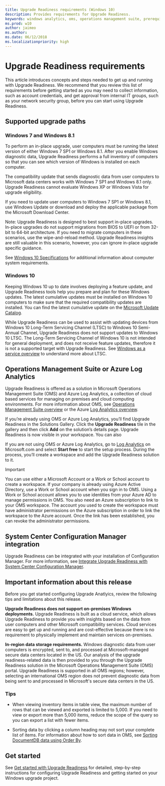 ```yaml
---
title: Upgrade Readiness requirements (Windows 10)
description: Provides requirements for Upgrade Readiness.
keywords: windows analytics, oms, operations management suite, prerequisites, requirements, upgrades, log analytics, 
ms.prod: w10
author: jaimeo
ms.author:
ms.date: 06/12/2018
ms.localizationpriority: high
---
```


# Upgrade Readiness requirements

This article introduces concepts and steps needed to get up and running with Upgrade Readiness. We recommend that you review this list of requirements before getting started as you may need to collect information, such as account credentials, and get approval from internal IT groups, such as your network security group, before you can start using Upgrade Readiness.

## Supported upgrade paths 

### Windows 7 and Windows 8.1

To perform an in-place upgrade, user computers must be running the latest version of either Windows 7 SP1 or Windows 8.1. After you enable Windows diagnostic data, Upgrade Readiness performs a full inventory of computers so that you can see which version of Windows is installed on each computer.

The compatibility update that sends diagnostic data from user computers to Microsoft data centers works with Windows 7 SP1 and Windows 8.1 only. Upgrade Readiness cannot evaluate Windows XP or Windows Vista for upgrade eligibility.

<!--With Windows 10, edition 1607, the compatibility update is installed automatically.-->

If you need to update user computers to Windows 7 SP1 or Windows 8.1, use Windows Update or download and deploy the applicable package from the Microsoft Download Center.

Note: Upgrade Readiness is designed to best support in-place upgrades. In-place upgrades do not support migrations from BIOS to UEFI or from 32-bit to 64-bit architecture. If you need to migrate computers in these scenarios, use the wipe-and-reload method. Upgrade Readiness insights are still valuable in this scenario, however, you can ignore in-place upgrade specific guidance.

See [Windows 10 Specifications](http://www.microsoft.com/en-US/windows/windows-10-specifications) for additional information about computer system requirements.

### Windows 10

Keeping Windows 10 up to date involves deploying a feature update, and Upgrade Readiness tools help you prepare and plan for these Windows updates.
The latest cumulative updates must be installed on Windows 10 computers to make sure that the required compatibility updates are installed. You can find the latest cumulative update on the [Microsoft Update Catalog](https://catalog.update.microsoft.com). 

While Upgrade Readiness can be used to assist with updating devices from Windows 10 Long-Term Servicing Channel (LTSC) to Windows 10 Semi-Annual Channel, Upgrade Readiness does not support updates to Windows 10 LTSC. The Long-Term Servicing Channel of Windows 10 is not intended for general deployment, and does not receive feature updates, therefore it is not a supported target with Upgrade Readiness. See [Windows as a service overview](../update/waas-overview.md#long-term-servicing-channel) to understand more about LTSC.

## Operations Management Suite or Azure Log Analytics

Upgrade Readiness is offered as a solution in Microsoft Operations Management Suite (OMS) and Azure Log Analytics, a collection of cloud based services for managing on premises and cloud computing environments. For more information about OMS, see [Operations Management Suite overview](http://azure.microsoft.com/en-us/documentation/articles/operations-management-suite-overview/) or the Azure [Log Analytics overview](https://azure.microsoft.com/services/log-analytics/).

If you’re already using OMS or Azure Log Analytics, you’ll find Upgrade Readiness in the Solutions Gallery. Click the **Upgrade Readiness** tile in the gallery and then click **Add** on the solution’s details page. Upgrade Readiness is now visible in your workspace. You can also 

If you are not using OMS or Azure Log Analytics, go to [Log Analytics](https://azure.microsoft.com/services/log-analytics/) on Microsoft.com and select **Start free** to start the setup process. During the process, you’ll create a workspace and add the Upgrade Readiness solution to it.

>[!IMPORTANT]
>You can use either a Microsoft Account or a Work or School account to create a workspace. If your company is already using Azure Active Directory, use a Work or School account when you sign in to OMS. Using a Work or School account allows you to use identities from your Azure AD to manage permissions in OMS. You also need an Azure subscription to link to your OMS workspace. The account you used to create the workspace must have administrator permissions on the Azure subscription in order to link the workspace to the Azure account. Once the link has been established, you can revoke the administrator permissions.

## System Center Configuration Manager integration

Upgrade Readiness can be integrated with your installation of Configuration Manager. For more information, see [Integrate Upgrade Readiness with System Center Configuration Manager](https://docs.microsoft.com/sccm/core/clients/manage/upgrade/upgrade-analytics).



## Important information about this release

Before you get started configuring Upgrade Anatlyics, review the following tips and limitations about this release.

**Upgrade Readiness does not support on-premises Windows deployments.** Upgrade Readiness is built as a cloud service, which allows Upgrade Readiness to provide you with insights based on the data from user computers and other Microsoft compatibility services. Cloud services are easy to get up and running and are cost-effective because there is no requirement to physically implement and maintain services on-premises.

**In-region data storage requirements.** Windows diagnostic data from user computers is encrypted, sent to, and processed at Microsoft-managed secure data centers located in the US. Our analysis of the upgrade readiness-related data is then provided to you through the Upgrade Readiness solution in the Microsoft Operations Management Suite (OMS) portal. Upgrade Readiness is supported in all OMS regions; however, selecting an international OMS region does not prevent diagnostic data from being sent to and processed in Microsoft's secure data centers in the US.

### Tips

- When viewing inventory items in table view, the maximum number of rows that can be viewed and exported is limited to 5,000. If you need to view or export more than 5,000 items, reduce the scope of the query so you can export a list with fewer items.

- Sorting data by clicking a column heading may not sort your complete list of items. For information about how to sort data in OMS, see [Sorting DocumentDB data using Order By](https://azure.microsoft.com/documentation/articles/documentdb-orderby).

## Get started

See [Get started with Upgrade Readiness](upgrade-readiness-get-started.md) for detailed, step-by-step instructions for configuring Upgrade Readiness and getting started on your Windows upgrade project.
